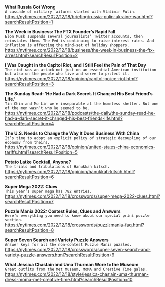 **What Russia Got Wrong**\
`A cascade of military failures started with Vladimir Putin.`\
https://nytimes.com/2022/12/18/briefing/russia-putin-ukraine-war.html?searchResultPosition=1

**The Week in Business: The FTX Founder’s Rapid Fall**\
`Elon Musk suspends several journalists’ Twitter accounts, then reinstates them. The Fed is continuing to raise interest rates. And inflation is affecting the mind-set of holiday shoppers. `\
https://nytimes.com/2022/12/18/business/the-week-in-business-the-ftx-arrest.html?searchResultPosition=2

**I Was Caught in the Capitol Riot, and I Still Feel the Pain of That Day**\
`The riot was an attack not just on an essential American institution but also on the people who live and serve to protect it.`\
https://nytimes.com/2022/12/18/opinion/capitol-police-riot.html?searchResultPosition=3

**The Sunday Read: ‘He Had a Dark Secret. It Changed His Best Friend’s Life.’**\
`Tin Chin and Mo Lin were inseparable at the homeless shelter. But one of the men wasn’t who he seemed to be.`\
https://nytimes.com/2022/12/18/podcasts/the-daily/the-sunday-read-he-had-a-dark-secret-it-changed-his-best-friends-life.html?searchResultPosition=4

**The U.S. Needs to Change the Way It Does Business With China**\
`It’s time to adopt an explicit policy of strategic decoupling of our economy from theirs.`\
https://nytimes.com/2022/12/18/opinion/united-states-china-economics-tariffs.html?searchResultPosition=5

**Potato Latke Cocktail, Anyone?**\
`The trials and tribulations of Hanukkah kitsch.`\
https://nytimes.com/2022/12/18/opinion/hanukkah-kitsch.html?searchResultPosition=6

**Super Mega 2022: Clues**\
`This year’s super mega has 782 entries.`\
https://nytimes.com/2022/12/18/crosswords/super-mega-2022-clues.html?searchResultPosition=7

**Puzzle Mania 2022: Contest Rules, Clues and Answers**\
`Here’s everything you need to know about our special print puzzle section.`\
https://nytimes.com/2022/12/18/crosswords/puzzlemania-faq.html?searchResultPosition=8

**Super Seven Search and Variety Puzzle Answers**\
`Answer keys for all the non-contest Puzzle Mania puzzles.`\
https://nytimes.com/2022/12/18/crosswords/super-seven-search-and-variety-puzzle-answers.html?searchResultPosition=9

**What Jessica Chastain and Uma Thurman Wore to the Museum**\
`Great outfits from the Met Museum, MoMA and Creative Time galas.`\
https://nytimes.com/2022/12/18/style/jessica-chastain-uma-thurman-dress-moma-met-creative-time.html?searchResultPosition=10


